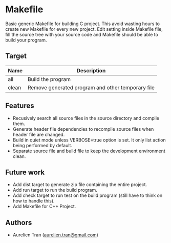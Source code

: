 Makefile
========

Basic generic Makefile for building C project. This avoid wasting hours to create new Makefile
for every new project. Edit setting inside Makefile file, fill the source tree with your source
code and Makefile should be able to build your program.

## Target
Name  | Description
------|------------
all   | Build the program
clean | Remove generated program and other temporary file

## Features
* Recusively search all source files in the source directory and compile them.
* Generate header file dependencies to recompile source files when header file are changed.
* Build in quiet mode unless VERBOSE=true option is set. It only list action being performed by default.
* Separate source file and build file to keep the development environment clean.

## Future work
* Add dist target to generate zip file containing the entire project.
* Add run target to run the build program.
* Add check target to run test on the build program (still have to think on how to handle this).
* Add Makefile for C++ Project.

## Authors
* Aurelien Tran (aurelien.tran@gmail.com)

